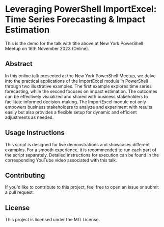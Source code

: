 # Leveraging PowerShell ImportExcel: Time Series Forecasting & Impact Estimation

This is the demo for the talk with title above at New York PowerShell Meetup on 16th November 2023 (Online).

## Abstract
In this online talk presented at the New York PowerShell Meetup, we delve into the practical applications of the ImportExcel module in PowerShell through two illustrative examples. The first example explores time series forecasting, while the second focuses on impact estimation. The outcomes can be effectively visualized and shared with business stakeholders to facilitate informed decision-making. The ImportExcel module not only empowers business stakeholders to analyze and experiment with results easily but also provides a flexible setup for dynamic and efficient adjustments as needed.

## Usage Instructions
This script is designed for live demonstrations and showcases different examples. For a smooth experience, it is recommended to run each part of the script separately. Detailed instructions for execution can be found in the corresponding YouTube video associated with this talk.

## Contributing
If you'd like to contribute to this project, feel free to open an issue or submit a pull request.

## License
This project is licensed under the MIT License.

